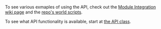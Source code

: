 To see various exmaples of using the API, check out the [Module Integration wiki page](https://github.com/kgar/foundry-vtt-tidy-5e-sheets/wiki/Module-Integration) and the [repo's world scripts](https://github.com/kgar/foundry-vtt-tidy-5e-sheets/tree/main/compatibility/world-scripts).

To see what API functionality is available, start at [the API class](classes/Tidy5eSheetsApi.html).

